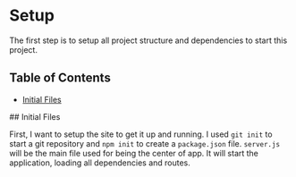 # Setup

The first step is to setup all project structure and dependencies 
to start this project.

## Table of Contents

- [Initial Files](#initial-files)

<a name="initial-files" />
## Initial Files

First, I want to setup the site to get it up and running. 
I used `git init` to start a git repository and `npm init` to create a 
`package.json` file.
`server.js` will be the main file used for being the center of app. It 
will start the application, loading all dependencies and routes. 
